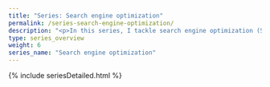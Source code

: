 ```yaml
---
title: "Series: Search engine optimization"
permalink: /series-search-engine-optimization/
description: "<p>In this series, I tackle search engine optimization (SEO) as it relates to technical writing. Although there is a lot of information online about methods for SEO, few experts explore the issues in the context of a technical writer's world.</p><p>Challenges such as duplicate content from single sourced material, iframes from tripane help, keyword optimization when application terminology conflicts with a user's terminology are all challenges that technical writers must wrestle with as they try to increase the SEO value of their help material to turn their instructional topics into business assets that both attract new customers searching for industry keywords as well as existing customers troubleshooting solutions.</p>"
type: series_overview
weight: 6
series_name: "Search engine optimization"
---
```


{% include seriesDetailed.html %}